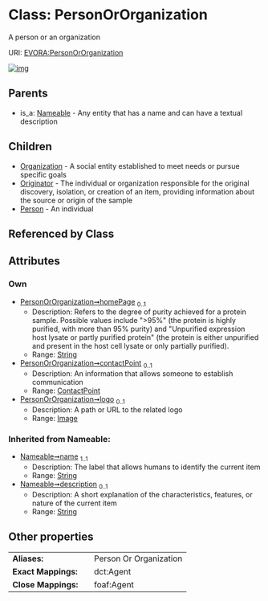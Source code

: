 
# Class: PersonOrOrganization

A person or an organization

URI: [EVORA:PersonOrOrganization](https://evora-project.eu/PersonOrOrganization)


[![img](https://yuml.me/diagram/nofunky;dir:TB/class/[Image]<logo%200..1-++[PersonOrOrganization&#124;homePage:string%20%3F;name(i):string;description(i):string%20%3F],[ContactPoint]<contactPoint%200..1-++[PersonOrOrganization],[PersonOrOrganization]^-[Person],[PersonOrOrganization]^-[Originator],[PersonOrOrganization]^-[Organization],[Nameable]^-[PersonOrOrganization],[Person],[Originator],[Organization],[Nameable],[Image],[ContactPoint])](https://yuml.me/diagram/nofunky;dir:TB/class/[Image]<logo%200..1-++[PersonOrOrganization&#124;homePage:string%20%3F;name(i):string;description(i):string%20%3F],[ContactPoint]<contactPoint%200..1-++[PersonOrOrganization],[PersonOrOrganization]^-[Person],[PersonOrOrganization]^-[Originator],[PersonOrOrganization]^-[Organization],[Nameable]^-[PersonOrOrganization],[Person],[Originator],[Organization],[Nameable],[Image],[ContactPoint])

## Parents

 *  is_a: [Nameable](Nameable.md) - Any entity that has a name and can have a textual description

## Children

 * [Organization](Organization.md) - A social entity established to meet needs or pursue specific goals
 * [Originator](Originator.md) - The individual or organization responsible for the original discovery, isolation, or creation of an item, providing information about the source or origin of the sample
 * [Person](Person.md) - An individual

## Referenced by Class


## Attributes


### Own

 * [PersonOrOrganization➞homePage](PersonOrOrganization_homePage.md)  <sub>0..1</sub>
     * Description: Refers to the degree of purity achieved for a protein sample. Possible values include ">95%" (the protein is highly purified, with more than 95% purity) and "Unpurified expression host lysate or partly purified protein" (the protein is either unpurified and present in the host cell lysate or only partially purified).
     * Range: [String](types/String.md)
 * [PersonOrOrganization➞contactPoint](PersonOrOrganization_contactPoint.md)  <sub>0..1</sub>
     * Description: An information that allows someone to establish communication
     * Range: [ContactPoint](ContactPoint.md)
 * [PersonOrOrganization➞logo](PersonOrOrganization_logo.md)  <sub>0..1</sub>
     * Description: A path or URL to the related logo
     * Range: [Image](Image.md)

### Inherited from Nameable:

 * [Nameable➞name](Nameable_name.md)  <sub>1..1</sub>
     * Description: The label that allows humans to identify the current item
     * Range: [String](types/String.md)
 * [Nameable➞description](Nameable_description.md)  <sub>0..1</sub>
     * Description: A short explanation of the characteristics, features, or nature of the current item
     * Range: [String](types/String.md)

## Other properties

|  |  |  |
| --- | --- | --- |
| **Aliases:** | | Person Or Organization |
| **Exact Mappings:** | | dct:Agent |
| **Close Mappings:** | | foaf:Agent |